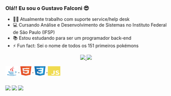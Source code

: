 ### Olá!! Eu sou o Gustavo Falconi 😎

- 👨‍💻 Atualmente trabalho com suporte service/help desk
- 💻 Cursando Análise e Desenvolvimento de Sistemas no Instituto Federal de São Paulo (IFSP)
- 📚 Estou estudando para ser um programador back-end
- ⚡ Fun fact: Sei o nome de todos os 151 primeiros pokémons

<div align="center">
  <a href="https://github.com/gustavofalconi">
  <img height="180em" src="https://github-readme-stats.vercel.app/api?username=gustavofalconi&show_icons=true&theme=react&include_all_commits=true&count_private=true"/>
  <img height="180em" src="https://github-readme-stats.vercel.app/api/top-langs/?username=gustavofalconi&layout=compact&langs_count=7&theme=react"/>
</div>
  
  <div style="display: inline_block"><br>
  <img align="center" alt="Falconi-Python" height="30" width="40" src="https://github.com/devicons/devicon/blob/master/icons/java/java-original.svg">
  <img align="center" alt="Falconi-HTML" height="30" width="40" src="https://raw.githubusercontent.com/devicons/devicon/master/icons/html5/html5-original.svg">
  <img align="center" alt="Falconi-CSS" height="30" width="40" src="https://raw.githubusercontent.com/devicons/devicon/master/icons/css3/css3-original.svg">
  <img align="center" alt="Falconi-Js" height="30" width="40" src="https://raw.githubusercontent.com/devicons/devicon/master/icons/javascript/javascript-plain.svg">
</div>
  
  ##
  
  <div> 
  <a href="https://instagram.com/falconi_dev" target="_blank"><img src="https://img.shields.io/badge/-Instagram-%23E4405F?style=for-the-badge&logo=instagram&logoColor=white" target="_blank"></a>
  <a href = "mailto:gustavonascimentofalconi@gmail.com"><img src="https://img.shields.io/badge/Gmail-D14836?style=for-the-badge&logo=gmail&logoColor=white"></a>
  <a href="https://www.linkedin.com/in/gustavo-falconi" target="_blank"><img src="https://img.shields.io/badge/LinkedIn-0077B5?style=for-the-badge&logo=linkedin&logoColor=white"></a> 
  </div>
